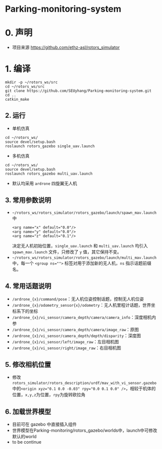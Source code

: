 # Parking-monitoring-system
# 0. 声明
- 项目来源 https://github.com/ethz-asl/rotors_simulator

# 1. 编译
```shell
mkdir -p ~/rotors_ws/src
cd ~/rotors_ws/src
git clone https://github.com/SEUyhang/Parking-monitoring-system.git
cd ..
catkin_make
```

## 2. 运行
- 单机仿真
```shell
cd ~/rotors_ws/
source devel/setup.bash
roslaunch rotors_gazebo single_uav.launch
```
- 多机仿真
```shell
cd ~/rotors_ws/
source devel/setup.bash
roslaunch rotors_gazebo multi_uav.launch
```

- 默认均采用 `ardrone` 四旋翼无人机

## 3. 常用参数说明
- `~/rotors_ws/rotors_simulator/rotors_gazebo/launch/spawn_mav.launch` 中
  ```shell
  <arg name="x" default="0.0"/>
  <arg name="y" default="0.0"/>
  <arg name="z" default="0.1"/>
  ```
  决定无人机初始位置，`single_uav.launch` 和 `multi_uav.launch` 均引入`spawn_mav.launch` 文件，只修改了 `y` 值，其它保持不变。
- `~/rotors_ws/rotors_simulator/rotors_gazebo/launch/multi_mav.launch` 中，每一个 `<group ns="">` 标签对用于添加新的无人机，`ns` 指示话题前缀名。

## 4. 常用话题说明
- `/ardrone_{x}/command/pose`：无人机位姿控制话题，控制无人机位姿
- `/ardrone_{x}/odometry_sensor{x}/odometry`：无人机里程计话题，世界坐标系下的坐标
- `/ardrone_{x}/vi_sensor/camera_depth/camera/camera_info`：深度相机内参
- `/ardrone_{x}/vi_sensor/camera_depth/camera/image_raw`：原图
- `/ardrone_{x}/vi_sensor/camera_depth/depth/disparity`：深度图
- `/ardrone_{x}/vi_sensor/left/image_raw`：左目相机图
- `/ardrone_{x}/vi_sensor/right/image_raw`：右目相机图


## 5. 修改相机位置
- 修改 `rotors_simulator/rotors_description/urdf/mav_with_vi_sensor.gazebo`中的`<origin xyz="0.1 0.0 -0.03" rpy="0.0 0.1 0.0" />`，相较于机体的位置，`x,y,z`为位置，`rpy`为旋转欧拉角

## 6. 加载世界模型
- 目前可在 gazebo 中直接插入组件
- 世界模型在Parking-monitoring/rotors_gazebo/worlds中，launch中可修改默认的world
- to be continue
